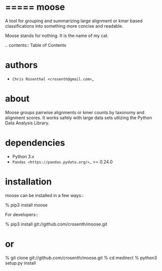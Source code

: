 =====
moose
=====

A tool for grouping and summarizing large alignment or kmer based
classifications into something more concise and readable.

Moose stands for nothing.  It is the name of my cat.

.. contents:: Table of Contents

authors
=======

* `Chris Rosenthal <crosenth@gmail.com>`_

about
=====

Moose groups pairwise alignments or kmer counts by taxonomy and alignment 
scores.  It works safely with large data sets utlizing the Python Data 
Analysis Library.

dependencies
============

* Python 3.x
* `Pandas <https://pandas.pydata.org/>`_ >= 0.24.0

installation
==============

moose can be installed in a few ways::

  % pip3 install moose

For developers::

  % pip3 install git://github.com/crosenth/moose.git
  # or
  % git clone git://github.com/crosenth/moose.git 
  % cd medirect
  % python3 setup.py install
